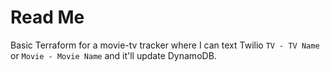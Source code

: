 # Read Me
Basic Terraform for a movie-tv tracker where I can text Twilio `TV - TV Name` or `Movie - Movie Name` and it'll update DynamoDB.